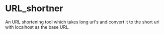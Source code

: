 # URL_shortner
An URL shortening tool which takes long url's and convert it to the short url with localhost as the base URL.
